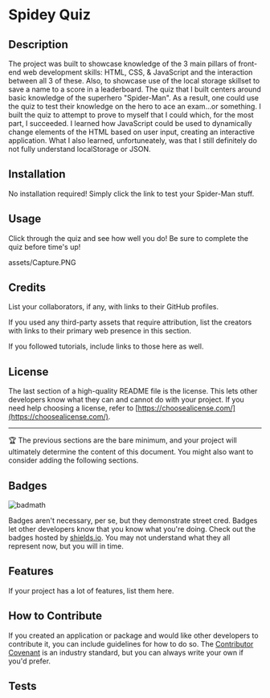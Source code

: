 # Spidey Quiz

## Description

The project was built to showcase knowledge of the 3 main pillars of front-end web development skills: HTML, CSS, & JavaScript and the interaction between all 3 of these. Also, to showcase use of the local storage skillset to save a name to a score in a leaderboard. The quiz that I built centers around basic knowledge of the superhero "Spider-Man". As a result, one could use the quiz to test their knowledge on the hero to ace an exam...or something. I built the quiz to attempt to prove to myself that I could which, for the most part, I succeeded. I learned how JavaScript could be used to dynamically change elements of the HTML based on user input, creating an interactive application. What I also learned, unfortuneately, was that I still definitely do not fully understand localStorage or JSON.  

## Installation

No installation required! Simply click the link to test your Spider-Man stuff.

## Usage

Click through the quiz and see how well you do! Be sure to complete the quiz before time's up!

assets/Capture.PNG

## Credits

List your collaborators, if any, with links to their GitHub profiles.

If you used any third-party assets that require attribution, list the creators with links to their primary web presence in this section.

If you followed tutorials, include links to those here as well.

## License

The last section of a high-quality README file is the license. This lets other developers know what they can and cannot do with your project. If you need help choosing a license, refer to [https://choosealicense.com/](https://choosealicense.com/).

---

🏆 The previous sections are the bare minimum, and your project will ultimately determine the content of this document. You might also want to consider adding the following sections.

## Badges

![badmath](https://img.shields.io/github/languages/top/lernantino/badmath)

Badges aren't necessary, per se, but they demonstrate street cred. Badges let other developers know that you know what you're doing. Check out the badges hosted by [shields.io](https://shields.io/). You may not understand what they all represent now, but you will in time.

## Features

If your project has a lot of features, list them here.

## How to Contribute

If you created an application or package and would like other developers to contribute it, you can include guidelines for how to do so. The [Contributor Covenant](https://www.contributor-covenant.org/) is an industry standard, but you can always write your own if you'd prefer.

## Tests
